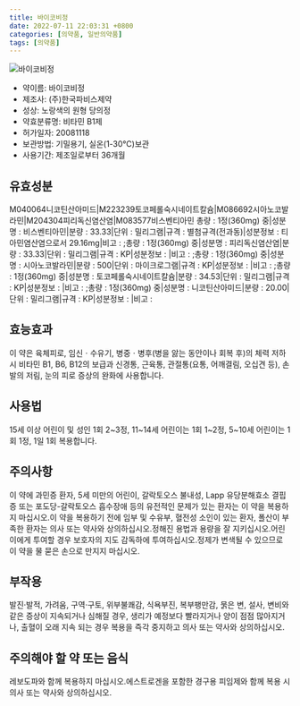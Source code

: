 ```yaml
---
title: 바이코비정
date: 2022-07-11 22:03:31 +0800
categories: [의약품, 일반의약품]
tags: [의약품]
---
```

![바이코비정](https://nedrug.mfds.go.kr/pbp/cmn/itemImageDownload/147427941083600096)

- 약이름: 바이코비정
- 제조사: (주)한국파비스제약
- 성상: 노랑색의 원형 당의정
- 약효분류명: 비타민 B1제
- 허가일자: 20081118
- 보관방법: 기밀용기, 실온(1-30℃)보관
- 사용기간: 제조일로부터 36개월
## 유효성분
M040064니코틴산아미드|M223239토코페롤숙시네이트칼슘|M086692시아노코발라민|M204304피리독신염산염|M083577비스벤티아민
총량 : 1정(360mg) 중|성분명 : 비스벤티아민|분량 : 33.33|단위 : 밀리그램|규격 : 별첨규격(전과동)|성분정보 : 티아민염산염으로서 29.16mg|비고 : ;총량 : 1정(360mg) 중|성분명 : 피리독신염산염|분량 : 33.33|단위 : 밀리그램|규격 : KP|성분정보 : |비고 : ;총량 : 1정(360mg) 중|성분명 : 시아노코발라민|분량 : 500|단위 : 마이크로그램|규격 : KP|성분정보 : |비고 : ;총량 : 1정(360mg) 중|성분명 : 토코페롤숙시네이트칼슘|분량 : 34.53|단위 : 밀리그램|규격 : KP|성분정보 : |비고 : ;총량 : 1정(360mg) 중|성분명 : 니코틴산아미드|분량 : 20.00|단위 : 밀리그램|규격 : KP|성분정보 : |비고 :
## 효능효과
이 약은 육체피로, 임신ㆍ수유기, 병중ㆍ병후(병을 앓는 동안이나 회복 후)의 체력 저하 시 비타민 B1, B6, B12의 보급과 신경통, 근육통, 관절통(요통, 어깨결림, 오십견 등), 손발의 저림, 눈의 피로 증상의 완화에 사용합니다.
## 사용법
15세 이상 어린이 및 성인 1회 2~3정, 11~14세 어린이는 1회 1~2정, 5~10세 어린이는 1회 1정, 1일 1회 복용합니다.
## 주의사항
이 약에 과민증 환자, 5세 미만의 어린이, 갈락토오스 불내성, Lapp 유당분해효소 결핍증 또는 포도당-갈락토오스 흡수장애 등의 유전적인 문제가 있는 환자는 이 약을 복용하지 마십시오.이 약을 복용하기 전에 임부 및 수유부, 혈전성 소인이 있는 환자, 폴산이 부족한 환자는 의사 또는 약사와 상의하십시오.정해진 용법과 용량을 잘 지키십시오.어린이에게 투여할 경우 보호자의 지도 감독하에 투여하십시오.정제가 변색될 수 있으므로 이 약을 물 묻은 손으로 만지지 마십시오.
## 부작용
발진·발적, 가려움, 구역·구토, 위부불쾌감, 식욕부진, 복부팽만감, 묽은 변, 설사, 변비와 같은 증상이 지속되거나 심해질 경우, 생리가 예정보다 빨라지거나 양이 점점 많아지거나, 출혈이 오래 지속 되는 경우 복용을 즉각 중지하고 의사 또는 약사와 상의하십시오.
## 주의해야 할 약 또는 음식
레보도파와 함께 복용하지 마십시오.에스트로겐을 포함한 경구용 피임제와 함께 복용 시 의사 또는 약사와 상의하십시오.
